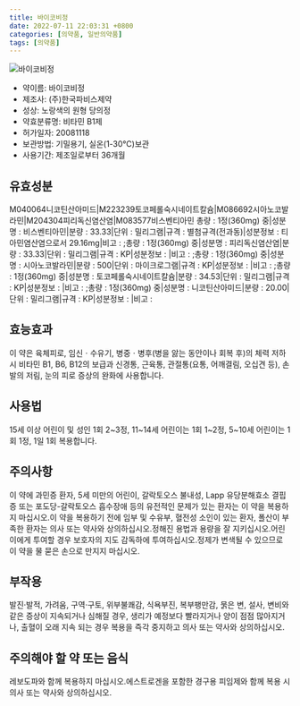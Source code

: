 ```yaml
---
title: 바이코비정
date: 2022-07-11 22:03:31 +0800
categories: [의약품, 일반의약품]
tags: [의약품]
---
```

![바이코비정](https://nedrug.mfds.go.kr/pbp/cmn/itemImageDownload/147427941083600096)

- 약이름: 바이코비정
- 제조사: (주)한국파비스제약
- 성상: 노랑색의 원형 당의정
- 약효분류명: 비타민 B1제
- 허가일자: 20081118
- 보관방법: 기밀용기, 실온(1-30℃)보관
- 사용기간: 제조일로부터 36개월
## 유효성분
M040064니코틴산아미드|M223239토코페롤숙시네이트칼슘|M086692시아노코발라민|M204304피리독신염산염|M083577비스벤티아민
총량 : 1정(360mg) 중|성분명 : 비스벤티아민|분량 : 33.33|단위 : 밀리그램|규격 : 별첨규격(전과동)|성분정보 : 티아민염산염으로서 29.16mg|비고 : ;총량 : 1정(360mg) 중|성분명 : 피리독신염산염|분량 : 33.33|단위 : 밀리그램|규격 : KP|성분정보 : |비고 : ;총량 : 1정(360mg) 중|성분명 : 시아노코발라민|분량 : 500|단위 : 마이크로그램|규격 : KP|성분정보 : |비고 : ;총량 : 1정(360mg) 중|성분명 : 토코페롤숙시네이트칼슘|분량 : 34.53|단위 : 밀리그램|규격 : KP|성분정보 : |비고 : ;총량 : 1정(360mg) 중|성분명 : 니코틴산아미드|분량 : 20.00|단위 : 밀리그램|규격 : KP|성분정보 : |비고 :
## 효능효과
이 약은 육체피로, 임신ㆍ수유기, 병중ㆍ병후(병을 앓는 동안이나 회복 후)의 체력 저하 시 비타민 B1, B6, B12의 보급과 신경통, 근육통, 관절통(요통, 어깨결림, 오십견 등), 손발의 저림, 눈의 피로 증상의 완화에 사용합니다.
## 사용법
15세 이상 어린이 및 성인 1회 2~3정, 11~14세 어린이는 1회 1~2정, 5~10세 어린이는 1회 1정, 1일 1회 복용합니다.
## 주의사항
이 약에 과민증 환자, 5세 미만의 어린이, 갈락토오스 불내성, Lapp 유당분해효소 결핍증 또는 포도당-갈락토오스 흡수장애 등의 유전적인 문제가 있는 환자는 이 약을 복용하지 마십시오.이 약을 복용하기 전에 임부 및 수유부, 혈전성 소인이 있는 환자, 폴산이 부족한 환자는 의사 또는 약사와 상의하십시오.정해진 용법과 용량을 잘 지키십시오.어린이에게 투여할 경우 보호자의 지도 감독하에 투여하십시오.정제가 변색될 수 있으므로 이 약을 물 묻은 손으로 만지지 마십시오.
## 부작용
발진·발적, 가려움, 구역·구토, 위부불쾌감, 식욕부진, 복부팽만감, 묽은 변, 설사, 변비와 같은 증상이 지속되거나 심해질 경우, 생리가 예정보다 빨라지거나 양이 점점 많아지거나, 출혈이 오래 지속 되는 경우 복용을 즉각 중지하고 의사 또는 약사와 상의하십시오.
## 주의해야 할 약 또는 음식
레보도파와 함께 복용하지 마십시오.에스트로겐을 포함한 경구용 피임제와 함께 복용 시 의사 또는 약사와 상의하십시오.
